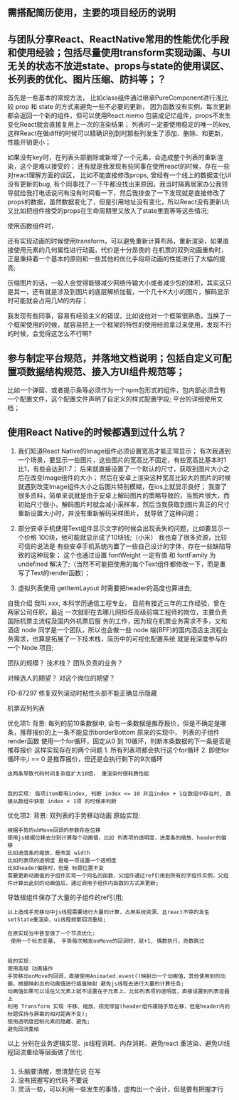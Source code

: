 ## 需搭配简历使用，主要的项目经历的说明

## 与团队分享React、ReactNative常用的性能优化手段和使用经验；包括尽量使用transform实现动画、与UI无关的状态不放进state、props与state的使用误区、长列表的优化、图片压缩、防抖等；？

首先是一些基本的常规方法，
比如class组件通过继承PureComponent进行浅比较 prop 和 state 的方式来避免一些不必要的更新，
因为函数没有实例，每次更新都会返回一个新的组件，但可以使用React.memo 包装成记忆组件，props不发生变化React就会直接复用上一次的渲染结果；
列表时一定要使用稳定的唯一的key,这样React在做diff的时候可以精确识别到时那些列发生了添加、删除、和更新，性能开销更小；



如果没有key时，在列表头部删除或新增了一个元素，会造成整个列表的重新渲染，这个是难以接受的；
还有就是我发现有些同事在使用react的时候，存在一些对react理解方面的误区，
比如不能直接修改props, 曾经有一个线上的数据变化UI没有更新的bug, 有个同事找了一下午都没找出来原因，我当时隔离居家办公我领导就给我打电话说问有没有时间看一下，然后我排查了一下发现就是直接修改了props的数据，虽然数据变化了，但是引用地址没有变化，所以React没有更新UI;
又比如把组件接受的props在生命周期里又放入了state里面等等这些情况;

使用函数组件时，

还有实现动画的时候使用transform，可以避免重新计算布局，重新渲染，如果直接使用元素的几何属性进行动画，代价是十分昂贵的
在机票的双列动画重构时，正是秉持着一个基本的原则和一些其他的优化手段将动画的性能进行了大幅的提高;

压缩图片的话，一般人会觉得能够减少网络传输大小或者减少包的体积，其实这只是其一，还有就是涉及到图片的底层解析加载，一个几十K大小的图片，解码显示时可能就会占用几M的内存；


我发现有些同事，容易有经验主义的错误，比如说他对一个框架很熟悉，当换了一个框架使用的时候，就容易把上一个框架的特性的使用经验拿过来使用，发现不行的时候，会觉得这怎么不行啊?


##	参与制定平台规范，并落地文档说明；包括自定义可配置项数据结构规范、接入方UI组件规范等；
比如一个弹窗、或者提示条等必须作为一个npm包形式的组件，包内部必须含有一个配置文件，这个配置文件声明了自定义的样式配置字段;
平台的详细使用文档；
<!-- 资源位配置 样式配置  整体配置 条件配置 -->
<!-- 前端显示层如何根据配置文件的数据去渲染出一个 -->
<!-- 这个组件打包成功后，就会自动的被配置平台拉取并读取这个配置文件， -->



## 使用React Native的时候都遇到过什么坑？
1. 我们知道React Native的Image组件必须设置宽高才能正常显示；
有次我遇到一个场景，要显示一些图片，这些图片的宽高比不固定，有些宽高比基本时1比1，有些会达到1:7；
后来就直接设置了一个默认的尺寸，获取到图片大小之后在改变Image组件的大小；
然后在安卓上渲染这种宽高比较大的图片的时候就遇到改变Image组件大小之后图片特别模糊，在ios上就显示良好；
我查了很多资料，简单来说就是由于安卓上解码图片的策略导致的，当图片很大，而初始尺寸很小，解码图片时就会减小采样率，然后当我获取到图片真正的尺寸重新设置大小时，并没有重新解码采样图片，
就导致了这种问题；
2. 部分安卓手机使用Text组件显示文字的时候会出现丢失的问题，比如要显示一个价格 100块，他可能就显示成了10块钱;（小米）
我也查了很多资源，比较可信的说法是 有些安卓手机系统内置了一些自己设计的字体，存在一些缺陷导致的这种现象；
这个也通过设置 fontWeight 一定有值 和 fontFamily 为undefined 解决了;（当然不可能把使用的每个Text组件都修改一下，而是重写了Text的render函数）；

3. 虚拟列表使用 getItemLayout 时需要把header的高度也算进去;




自我介绍
我叫 xxx, 本科学历通信工程专业， 目前有接近三年的工作经验，曾在两家公司任职，最近 一次就职在去哪儿网担任高级前端工程师的岗位，主要负责国际机票主流程及国内外机票后服 务的工作，因为现在机票业务需求不多，又和酒店 node 同学是一个团队，所以也会做一些 node 端(BFF)的国内酒店主流程业务需求，也算是拓展了一下技术栈，简历中的可视化配置系统 就是我深度参与的一个 Node 项目;



团队的规模？
技术栈？
团队负责的业务？

对候选人的期望？
对这个岗位的期望？




FD-87297 修复双列滚动时粘性头部不能正确显示隐藏




机票双列列表

优化项1:
    背景: 每列的前10条数据中, 会有一条数据是推荐报价，但是不确定是哪条，推荐报价的上一条不能显示borderBottom
    原来的实现中， 列表的子组件render函数 使用一个for循环，固定从0 到 10循环，判断本条数据的下一条是否是推荐报价
    这样实现存在的两个问题
    1. 所有列表项都会执行这个for循环
    2. 即使for循环中,i == 0 是推荐报价，但还是会执行剩下的9次循环

    这两条导致代码时间复杂度扩大10倍， 重渲染时很耗费性能


    我的实现: 每项item都有index, 判断 index <= 10 并且index + 1在数组中存在时, 直接从数组中获取 index + 1项 的时候来判断

优化项2:
  背景: 双列表的手势移动动画
  原始实现:

    根据手势的obMove回调的参数存在位移
    使用js根据位移去分别计算每个动画值，比如 列表项的透明度，进度条的缩放、header的偏移
    比如进度条的缩放，是改变 width
    比如列表项的透明度 是每一项设置一个透明度
    比如header偏移时，但是 标题位置不变
    需要更新动画值的子组件实现一个同名的函数，父组件通过ref引用到所有的字组件实例，父组件计算出此刻的动画值后，通过调用子组件内函数的方式来更新;
导致根组件保存了大量的子组件的ref引用;

    以上造成手势移动中js线程需要进行大量的计算，占用系统资源、且react不停的发生setState重渲染、ui线程频繁回流重绘;

    在原实现当中甚至做了一个节流优化:
     使用一个标志变量， 手势每次触发onMove的回调时，就+1, 偶数执行，奇数跳过


    我的实现:
    使用高级 动画操作
    手势移动onMove的回调，直接使用Animated.event()映射出一个动画值，其他使用到的动画，根据映射出的动画值进行插值映射 避免js线程去进行大量的计算任务;
    动画值如果可以设在父元素上就不设置在子元素上，比如列表项的透明度，直接设置到列表容器上
    利用 Transform 实现 平移、缩放、视觉停留(header组件跟随手势左移，但是header内的标题保持与屏幕的相对距离不变);
    使用透明度控制元素的隐藏、避免;
    避免回流重绘


以上 分别在业务逻辑实现、js线程消耗、内存消耗、避免react 重渲染、避免UI线程回流重绘等层面做了优化




###
1. 头脑要清醒，想清楚在说 在写
2. 没有把握写的代码 不要说
3. 灵活一些，可以利用一些发生的事情，虚构出一个设计，但是要有把握才行